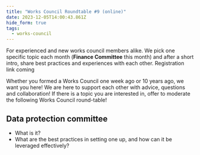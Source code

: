 ```yaml
---
title: "Works Council Roundtable #9 (online)"
date: 2023-12-05T14:00:43.861Z
hide_form: true
tags:
  - works-council
---
```

For experienced and new works council members alike. We pick one specific topic each month (**Finance Committee** this month) and after a short intro, share best practices and experiences with each other. Registration link coming

Whether you formed a Works Council one week ago or 10 years ago, we want you here! We are here to support each other with advice, questions and collaboration! If there is a topic you are interested in, offer to moderate the following Works Council round-table!

## Data protection committee
* What is it?
* What are the best practices in setting one up, and how can it be leveraged effectively? 
